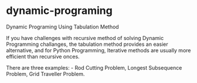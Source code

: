 # dynamic-programing
Dynamic Programing Using Tabulation Method

If you have challenges with recursive method of solving Dynamic Programming challanges, the tabulation method
provides an easier alternative, and for Python Programming, Iterative methods are usually more efficient than 
recursive onces.

There are three examples: - 
  Rod Cutting Problem,
  Longest Subsequence Problem,
  Grid Traveller Problem.
